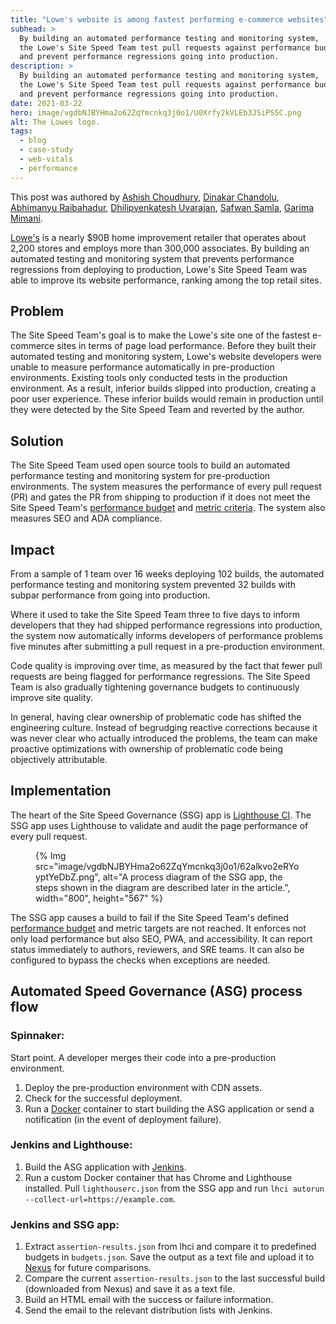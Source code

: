```yaml
---
title: "Lowe's website is among fastest performing e-commerce websites"
subhead: >
  By building an automated performance testing and monitoring system,
  the Lowe's Site Speed Team test pull requests against performance budgets,
  and prevent performance regressions going into production.
description: >
  By building an automated performance testing and monitoring system,
  the Lowe's Site Speed Team test pull requests against performance budgets,
  and prevent performance regressions going into production.
date: 2021-03-22
hero: image/vgdbNJBYHma2o62ZqYmcnkq3j0o1/U0Xrfy2kVLEb3JSiPS5C.png
alt: The Lowes logo.
tags:
  - blog
  - case-study
  - web-vitals
  - performance
---
```


This post was authored by [Ashish Choudhury](https://www.linkedin.com/in/choudhuryashish/),
[Dinakar Chandolu](https://www.linkedin.com/in/dinakarchandolu/),
[Abhimanyu Raibahadur](https://www.linkedin.com/in/abhimanyuraibahadur/),
[Dhilipvenkatesh Uvarajan](https://www.linkedin.com/in/dhilip-venkatesh-uvarajan-16914624/),
[Safwan Samla](https://www.linkedin.com/in/safwansamla/),
[Garima Mimani](https://www.linkedin.com/in/garimamimani/).

[Lowe's](https://www.lowes.com/) is a nearly $90B home improvement retailer
that operates about 2,200 stores and employs more than 300,000 associates.
By building an automated testing and monitoring system that prevents performance regressions from deploying to production,
Lowe's Site Speed Team was able to improve its website performance,
ranking among the top retail sites.

## Problem

The Site Speed Team's goal is to make the Lowe's site one of the fastest e-commerce sites in terms of page load performance.
Before they built their automated testing and monitoring system,
Lowe's website developers were unable to measure performance automatically in pre-production environments.
Existing tools only conducted tests in the production environment.
As a result, inferior builds slipped into production, creating a poor user experience.
These inferior builds would remain in production until they were detected by the Site Speed Team and reverted by the author.

## Solution

The Site Speed Team used open source tools to build an automated performance testing and monitoring system for pre-production environments.
The system measures the performance of every pull request (PR)
and gates the PR from shipping to production if it does not meet the Site Speed Team's
[performance budget](/performance-budgets-101/) and [metric criteria](/vitals/).
The system also measures SEO and ADA compliance.

## Impact

From a sample of 1 team over 16 weeks deploying 102 builds,
the automated performance testing and monitoring system prevented 32 builds with subpar performance from going into production.

Where it used to take the Site Speed Team three to five days to inform developers that they had shipped performance regressions into production,
the system now automatically informs developers of performance problems five minutes after submitting a pull request in a pre-production environment.

Code quality is improving over time,
as measured by the fact that fewer pull requests are being flagged for performance regressions.
The Site Speed Team is also gradually tightening governance budgets to continuously improve site quality.

In general, having clear ownership of problematic code has shifted the engineering culture.
Instead of begrudging reactive corrections because it was never clear who actually introduced the problems,
the team can make proactive optimizations with ownership of problematic code being objectively attributable.

## Implementation

The heart of the Site Speed Governance (SSG) app is [Lighthouse CI](https://web.dev/lighthouse-ci/).
The SSG app uses Lighthouse to validate and audit the page performance of every pull request.

<figure class="w-figure">
{% Img src="image/vgdbNJBYHma2o62ZqYmcnkq3j0o1/62alkvo2eRYoyptYeDbZ.png", alt="A process diagram of the SSG app, the steps shown in the diagram are described later in the article.", width="800", height="567" %}
</figure>

The SSG app causes a build to fail if the Site Speed Team's defined
[performance budget](https://web.dev/performance-budgets-101/) and metric targets are not reached.
It enforces not only load performance but also SEO, PWA, and accessibility.
It can report status immediately to authors, reviewers, and SRE teams.
It can also be configured to bypass the checks when exceptions are needed.

## Automated Speed Governance (ASG) process flow

### Spinnaker:

Start point. A developer merges their code into a pre-production environment.

1. Deploy the pre-production environment with CDN assets.
1. Check for the successful deployment.
1. Run a [Docker](https://www.docker.com/)
container to start building the ASG application or send a notification (in the event of deployment failure).

### Jenkins and Lighthouse:

1. Build the ASG application with [Jenkins](https://www.jenkins.io/).
1. Run a custom Docker container that has Chrome and Lighthouse installed.
Pull `lighthouserc.json` from the SSG app and run `lhci autorun --collect-url=https://example.com`.

### Jenkins and SSG app:

1. Extract `assertion-results.json` from lhci and compare it to predefined budgets in `budgets.json`.
Save the output as a text file and upload it to [Nexus](https://www.sonatype.com/nexus/repository-oss) for future comparisons.
1. Compare the current `assertion-results.json` to the last successful build
(downloaded from Nexus) and save it as a text file.
1. Build an HTML email with the success or failure information.
1. Send the email to the relevant distribution lists with Jenkins.

